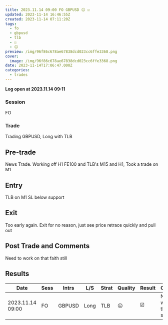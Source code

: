 ```yaml
---
title: 2023.11.14 09:00 FO GBPUSD 😐 ☑️
updated: 2023-11-14 16:46:55Z
created: 2023-11-14 07:11:20Z
tags:
  - fo
  - gbpusd
  - tlb
  - ☑️
  - 😐
preview: /img/96f86c678ae67838dcd023cc6ffe3368.png
cover:
  image: /img/96f86c678ae67838dcd023cc6ffe3368.png
date: 2023-11-14T17:06:47.000Z
categories:
  - trades
---
```


**Log open at 2023.11.14 09:11**
### Session
FO
### Trade
Trading GBPUSD, Long with TLB
## Pre-trade
News Trade. Working off H1 FE100 and TLB&#x27;s M15 and H1, Took a trade on M1
## Entry
TLB on M1 SL below support
## Exit
Too early again. Exit for no reason, just see price retrace quickly and pull out
## Post Trade and Comments
Need to work on that faith still
## Results

| Date | Sess | Intrs | L/S | Strat | Quality | Result | Comments | URL  | R | Risk% |
|--|--|--|--|--|--|--|--|--|--|--|
| 2023.11.14 09:00 | FO | GBPUSD | Long | TLB |😐 | ☑️ | Need to work on that faith still | https://www.mql5.com/en/charts/18522812/gbpusd-m1-ftmo-s-r | 0.9 | 0.5 |